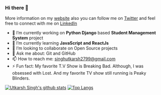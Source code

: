 ### Hi there 👋

More information on my [website](https://utkarsh299-tech.github.io/myportfolio/) also you can follow me on [Twitter](https://twitter.com/Utkarsh32664143) and feel free to connect with me on [LinkedIn](https://www.linkedin.com/in/utkarsh-singh-648216191/)


- 🔭 I’m currently working on **Python Django** based **Student Management System** project
- 🌱 I’m currently learning **JavaScript and ReactJs**
- 👯 I’m looking to collaborate on Open Source projects
- 💬 Ask me about: Git and GitHub
- 📫 How to reach me: singhutkarsh2799@gmail.com
- ⚡ Fun fact: My favorite T.V Show is Breaking Bad. Although, I was obsessed with Lost. And my favorite TV show still running is Peaky Blinders.


[![Utkarsh Singh's github stats](https://github-readme-stats.vercel.app/api?username=Utkarsh299-tech&show_icons=true&theme=radical)](https://github.com/anuraghazra/github-readme-stats) 
[![Top Langs](https://github-readme-stats.vercel.app/api/top-langs/?username=Utkarsh299-tech&layout=compact)](https://github.com/anuraghazra/github-readme-stats)
